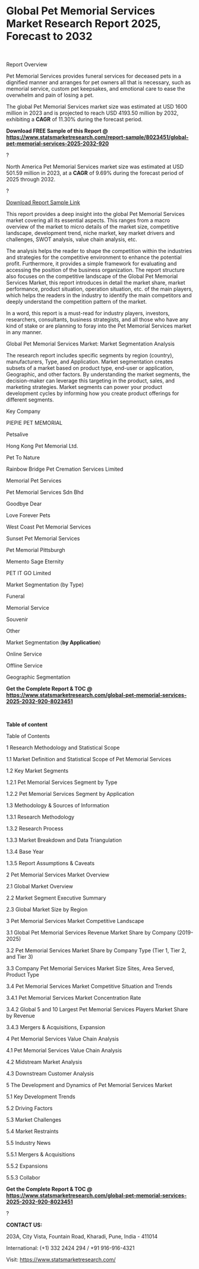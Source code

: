 <h1>Global Pet Memorial Services Market Research Report 2025, Forecast to 2032</h1><br/><p>Report Overview</p>
 
 
 
 <p>Pet Memorial Services provides funeral services for deceased pets in a dignified manner and arranges for pet owners all that is necessary, such as memorial service, custom pet keepsakes, and emotional care to ease the overwhelm and pain of losing a pet.</p>
 
 
 
 <p>The global Pet Memorial Services market size was estimated at USD 1600 million in 2023 and is projected to reach USD 4193.50 million by 2032, exhibiting a <strong>CAGR</strong> of 11.30% during the forecast period.</p>
 
 
 
 <div><b>Download FREE Sample of this Report @ <a href="https://www.statsmarketresearch.com/download-free-sample/8023451/global-pet-memorial-services-2025-2032-920">https://www.statsmarketresearch.com/report-sample/8023451/global-pet-memorial-services-2025-2032-920</a></b></div>
 
 
 
 <p>? </p>
 
 
 
 <p>North America Pet Memorial Services market size was estimated at USD 501.59 million in 2023, at a <strong>CAGR</strong> of 9.69% during the forecast period of 2025 through 2032.</p>
 
 
 
 <p>? </p>
 
 
 
 <p><a href="https://www.statsmarketresearch.com/download-free-sample/8023451/global-pet-memorial-services-2025-2032-920">Download Report Sample Link</a></p>
 
 
 
 <p>This report provides a deep insight into the global Pet Memorial Services market covering all its essential aspects. This ranges from a macro overview of the market to micro details of the market size, competitive landscape, development trend, niche market, key market drivers and challenges, SWOT analysis, value chain analysis, etc.</p>
 
 
 
 <p>The analysis helps the reader to shape the competition within the industries and strategies for the competitive environment to enhance the potential profit. Furthermore, it provides a simple framework for evaluating and accessing the position of the business organization. The report structure also focuses on the competitive landscape of the Global Pet Memorial Services Market, this report introduces in detail the market share, market performance, product situation, operation situation, etc. of the main players, which helps the readers in the industry to identify the main competitors and deeply understand the competition pattern of the market.</p>
 
 
 
 <p>In a word, this report is a must-read for industry players, investors, researchers, consultants, business strategists, and all those who have any kind of stake or are planning to foray into the Pet Memorial Services market in any manner.</p>
 
 
 
 <p>Global Pet Memorial Services Market: Market Segmentation Analysis</p>
 
 
 
 <p>The research report includes specific segments by region (country), manufacturers, Type, and Application. Market segmentation creates subsets of a market based on product type, end-user or application, Geographic, and other factors. By understanding the market segments, the decision-maker can leverage this targeting in the product, sales, and marketing strategies. Market segments can power your product development cycles by informing how you create product offerings for different segments.</p>
 
 
 
 <p>Key Company</p>
 
 
 
 <p>PIEPIE PET MEMORIAL</p>
 
 
 
 <p>Petsalive</p>
 
 
 
 <p>Hong Kong Pet Memorial Ltd.</p>
 
 
 
 <p>Pet To Nature</p>
 
 
 
 <p>Rainbow Bridge Pet Cremation Services Limited</p>
 
 
 
 <p>Memorial Pet Services</p>
 
 
 
 <p>Pet Memorial Services Sdn Bhd</p>
 
 
 
 <p>Goodbye Dear</p>
 
 
 
 <p>Love Forever Pets</p>
 
 
 
 <p>West Coast Pet Memorial Services</p>
 
 
 
 <p>Sunset Pet Memorial Services</p>
 
 
 
 <p>Pet Memorial Pittsburgh</p>
 
 
 
 <p>Memento Sage Eternity</p>
 
 
 
 <p>PET IT GO Limited</p>
 
 
 
 <p>Market Segmentation (by Type)</p>
 
 
 
 <p>Funeral</p>
 
 
 
 <p>Memorial Service</p>
 
 
 
 <p>Souvenir</p>
 
 
 
 <p>Other</p>
 
 
 
 <p>Market Segmentation (<strong>by Application</strong>)</p>
 
 
 
 <p>Online Service</p>
 
 
 
 <p>Offline Service</p>
 
 
 
 <p>Geographic Segmentation</p>
 
 
 
 <div><b>Get the Complete Report & TOC @ <a href="https://www.statsmarketresearch.com/global-pet-memorial-services-2025-2032-920-8023451">https://www.statsmarketresearch.com/global-pet-memorial-services-2025-2032-920-8023451</a></b></div>
 
 
 
 <p><br />
 
 <b>Table of content</b></p>
 
 
 
 <p>Table of Contents<br />
 
 1 Research Methodology and Statistical Scope<br />
 
 1.1 Market Definition and Statistical Scope of Pet Memorial Services<br />
 
 1.2 Key Market Segments<br />
 
 1.2.1 Pet Memorial Services Segment by Type<br />
 
 1.2.2 Pet Memorial Services Segment by Application<br />
 
 1.3 Methodology & Sources of Information<br />
 
 1.3.1 Research Methodology<br />
 
 1.3.2 Research Process<br />
 
 1.3.3 Market Breakdown and Data Triangulation<br />
 
 1.3.4 Base Year<br />
 
 1.3.5 Report Assumptions & Caveats<br />
 
 2 Pet Memorial Services Market Overview<br />
 
 2.1 Global Market Overview<br />
 
 2.2 Market Segment Executive Summary<br />
 
 2.3 Global Market Size by Region<br />
 
 3 Pet Memorial Services Market Competitive Landscape<br />
 
 3.1 Global Pet Memorial Services Revenue Market Share by Company (2019-2025)<br />
 
 3.2 Pet Memorial Services Market Share by Company Type (Tier 1, Tier 2, and Tier 3)<br />
 
 3.3 Company Pet Memorial Services Market Size Sites, Area Served, Product Type<br />
 
 3.4 Pet Memorial Services Market Competitive Situation and Trends<br />
 
 3.4.1 Pet Memorial Services Market Concentration Rate<br />
 
 3.4.2 Global 5 and 10 Largest Pet Memorial Services Players Market Share by Revenue<br />
 
 3.4.3 Mergers & Acquisitions, Expansion<br />
 
 4 Pet Memorial Services Value Chain Analysis<br />
 
 4.1 Pet Memorial Services Value Chain Analysis<br />
 
 4.2 Midstream Market Analysis<br />
 
 4.3 Downstream Customer Analysis<br />
 
 5 The Development and Dynamics of Pet Memorial Services Market<br />
 
 5.1 Key Development Trends<br />
 
 5.2 Driving Factors<br />
 
 5.3 Market Challenges<br />
 
 5.4 Market Restraints<br />
 
 5.5 Industry News<br />
 
 5.5.1 Mergers & Acquisitions<br />
 
 5.5.2 Expansions<br />
 
 5.5.3 Collabor</p>
 
 
 
 <div><b>Get the Complete Report & TOC @ <a href="https://www.statsmarketresearch.com/global-pet-memorial-services-2025-2032-920-8023451">https://www.statsmarketresearch.com/global-pet-memorial-services-2025-2032-920-8023451</a></b></div>
 
 
 
 <p>? </p>
 
 
 
 <p><b>CONTACT US:</b><br />
 
 203A, City Vista, Fountain Road, Kharadi, Pune, India - 411014<br />
 
 International: (+1) 332 2424 294 / +91 916-916-4321<br />
 
 Visit: <a href="https://www.statsmarketresearch.com/">https://www.statsmarketresearch.com/</a></p>